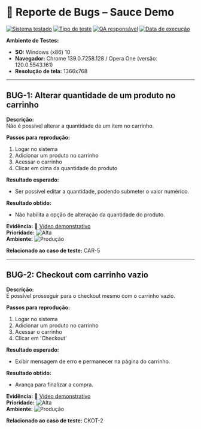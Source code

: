 # 🐞 Reporte de Bugs – Sauce Demo

[![Sistema testado](https://img.shields.io/badge/Sistema-SauceDemo-blue)](https://www.saucedemo.com)
[![Tipo de teste](https://img.shields.io/badge/Tipo%20de%20teste-Manual-yellow)]()
[![QA responsável](https://img.shields.io/badge/QA-Guilherme%20Lima-orange)](https://www.linkedin.com/in/guilhermelima-qa)
[![Data de execução](https://img.shields.io/badge/Data-12%20de%20agosto%202025-lightgrey)]()

**Ambiente de Testes:**  
- **SO:** Windows (x86) 10 
- **Navegador:** Chrome 139.0.7258.128 / Opera One (versão: 120.0.5543.161)
- **Resolução de tela:** 1366x768

---

## BUG-1: Alterar quantidade de um produto no carrinho

**Descrição:**  
Não é possível alterar a quantidade de um item no carrinho.

**Passos para reprodução:**  
1. Logar no sistema  
2. Adicionar um produto no carrinho  
3. Acessar o carrinho  
4. Clicar em cima da quantidade do produto  

**Resultado esperado:**  
- Ser possível editar a quantidade, podendo submeter o valor numérico.

**Resultado obtido:**  
- Não habilita a opção de alteração da quantidade do produto.


**Evidência:** 🎥 [Vídeo demonstrativo](https://jam.dev/c/8c3f7b78-5ebd-4d4b-a6d9-a33e33ab9a41)  
**Prioridade:** ![Alta](https://img.shields.io/badge/Prioridade-Alta-red)  
**Ambiente:** ![Produção](https://img.shields.io/badge/Ambiente-Produ%C3%A7%C3%A3o-green)


**Relacionado ao caso de teste:** CAR-5

---

## BUG-2: Checkout com carrinho vazio

**Descrição:**  
É possível prosseguir para o checkout mesmo com o carrinho vazio.

**Passos para reprodução:**  
1. Logar no sistema  
2. Adicionar um produto no carrinho  
3. Acessar o carrinho  
4. Clicar em 'Checkout'  

**Resultado esperado:**  
- Exibir mensagem de erro e permanecer na página do carrinho.

**Resultado obtido:**  
- Avança para finalizar a compra.

**Evidência:** 🎥 [Vídeo demonstrativo](https://jam.dev/c/e53ef170-8641-49e6-a8a2-977fec930246)  
**Prioridade:** ![Alta](https://img.shields.io/badge/Prioridade-Alta-red)  
**Ambiente:** ![Produção](https://img.shields.io/badge/Ambiente-Produ%C3%A7%C3%A3o-green)

**Relacionado ao caso de teste:** CKOT-2
